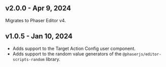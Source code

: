 ## v2.0.0 - Apr 9, 2024

Migrates to Phaser Editor v4.

## v1.0.5 - Jan 10, 2024

* Adds support to the Target Action Config user component.
* Adds support to the random value generators of the `@phaserjs/editor-scripts-random` library.